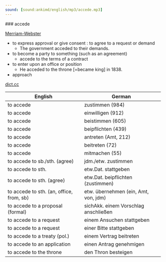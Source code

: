 ```yaml
---
sound: [sound:ankimd/english/mp3/accede.mp3]
---
```


\### accede

[Merriam-Webster](https://www.merriam-webster.com/dictionary/accede)

- to express approval or give consent : to agree to a request or demand
    - The government acceded to their demands.
- to become a party to something (such as an agreement)
    - accede to the terms of a contract
- to enter upon an office or position
    - He acceded to the throne [=became king] in 1838.
- approach

[dict.cc](https://www.dict.cc/accede)

| English        | German       |
| -------------- | ------------ |
| to accede | zustimmen (984) |
| to accede | einwilligen (912) |
| to accede | beistimmen (605) |
| to accede | beipflichten (439) |
| to accede | antreten (Amt, 212) |
| to accede | beitreten (72) |
| to accede | mitmachen (55) |
| to accede to sb./sth. (agree) | jdm./etw. zustimmen |
| to accede to sth. | etw.Dat. stattgeben |
| to accede to sth. (agree) | etw.Dat. beipflichten (zustimmen) |
| to accede to sth. (an, office, from, sb) | etw. übernehmen (ein, Amt, von, jdm) |
| to accede to a proposal (formal) | sichAkk. einem Vorschlag anschließen |
| to accede to a request | einem Ansuchen stattgeben |
| to accede to a request | einer Bitte stattgeben |
| to accede to a treaty (pol.) | einem Vertrag beitreten |
| to accede to an application | einen Antrag genehmigen |
| to accede to the throne | den Thron besteigen |
